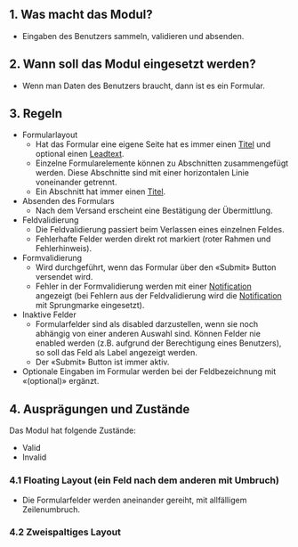 ## 1. Was macht das Modul?
* Eingaben des Benutzers sammeln, validieren und absenden.

## 2. Wann soll das Modul eingesetzt werden?
* Wenn man Daten des Benutzers braucht, dann ist es ein Formular.

## 3. Regeln 
* Formularlayout
    * Hat das Formular eine eigene Seite hat es immer einen [Titel](WE07---Titel_30823681.html) und optional einen [Leadtext](WE06---Text_30823614.html).
    * Einzelne Formularelemente können zu Abschnitten zusammengefügt werden. Diese Abschnitte sind mit einer horizontalen Linie voneinander getrennt.
    * Ein Abschnitt hat immer einen [Titel](WE07---Titel_30823681.html).
* Absenden des Formulars
    * Nach dem Versand erscheint eine Bestätigung der Übermittlung.
* Feldvalidierung
    * Die Feldvalidierung passiert beim Verlassen eines einzelnen Feldes.
    * Fehlerhafte Felder werden direkt rot markiert (roter Rahmen und Fehlerhinweis).
* Formvalidierung
    * Wird durchgeführt, wenn das Formular über den «Submit» Button versendet wird.
    * Fehler in der Formvalidierung werden mit einer [Notification](WM09---Notification_30827564.html) angezeigt (bei Fehlern aus der Feldvalidierung wird die [Notification](WM09---Notification_30827564.html) mit Sprungmarke eingesetzt).
* Inaktive Felder
    * Formularfelder sind als disabled darzustellen, wenn sie noch abhängig von einer anderen Auswahl sind. Können Felder nie enabled werden (z.B. aufgrund der Berechtigung eines Benutzers), so soll das Feld als Label angezeigt werden.
    * Der «Submit» Button ist immer aktiv.
* Optionale Eingaben im Formular werden bei der Feldbezeichnung mit «(optional)» ergänzt.

## 4. Ausprägungen und Zustände
Das Modul hat folgende Zustände:
* Valid
* Invalid

### 4.1 Floating Layout (ein Feld nach dem anderen mit Umbruch)
* Die Formularfelder werden aneinander gereiht, mit allfälligem Zeilenumbruch.

### 4.2 Zweispaltiges Layout